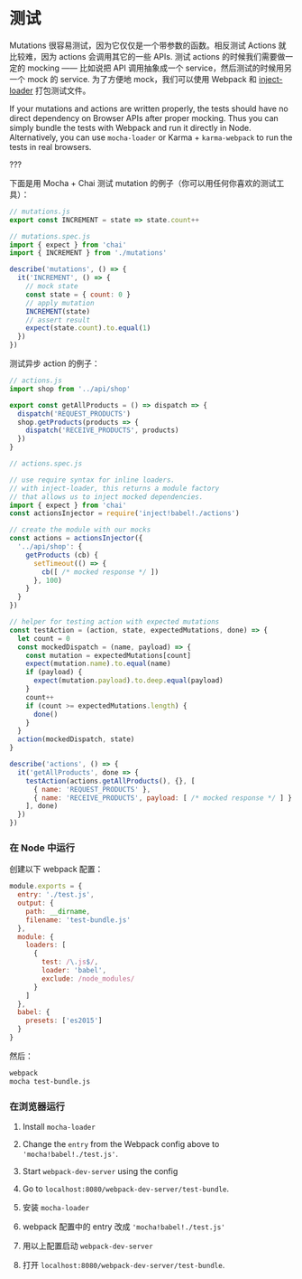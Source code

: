 # 测试

Mutations 很容易测试，因为它仅仅是一个带参数的函数。相反测试 Actions 就比较难，因为 actions 会调用其它的一些 APIs. 测试 actions 的时候我们需要做一定的 mocking —— 比如说把 API 调用抽象成一个 service，然后测试的时候用另一个 mock 的 service. 为了方便地 mock，我们可以使用 Webpack 和 [inject-loader](https://github.com/plasticine/inject-loader) 打包测试文件。

If your mutations and actions are written properly, the tests should have no direct dependency on Browser APIs after proper mocking. Thus you can simply bundle the tests with Webpack and run it directly in Node. Alternatively, you can use `mocha-loader` or Karma + `karma-webpack` to run the tests in real browsers.

???

下面是用 Mocha + Chai 测试 mutation 的例子（你可以用任何你喜欢的测试工具）：

``` js
// mutations.js
export const INCREMENT = state => state.count++
```

``` js
// mutations.spec.js
import { expect } from 'chai'
import { INCREMENT } from './mutations'

describe('mutations', () => {
  it('INCREMENT', () => {
    // mock state
    const state = { count: 0 }
    // apply mutation
    INCREMENT(state)
    // assert result
    expect(state.count).to.equal(1)
  })
})
```

测试异步 action 的例子：

``` js
// actions.js
import shop from '../api/shop'

export const getAllProducts = () => dispatch => {
  dispatch('REQUEST_PRODUCTS')
  shop.getProducts(products => {
    dispatch('RECEIVE_PRODUCTS', products)
  })
}
```

``` js
// actions.spec.js

// use require syntax for inline loaders.
// with inject-loader, this returns a module factory
// that allows us to inject mocked dependencies.
import { expect } from 'chai'
const actionsInjector = require('inject!babel!./actions')

// create the module with our mocks
const actions = actionsInjector({
  '../api/shop': {
    getProducts (cb) {
      setTimeout(() => {
        cb([ /* mocked response */ ])
      }, 100)
    }
  }
})

// helper for testing action with expected mutations
const testAction = (action, state, expectedMutations, done) => {
  let count = 0
  const mockedDispatch = (name, payload) => {
    const mutation = expectedMutations[count]
    expect(mutation.name).to.equal(name)
    if (payload) {
      expect(mutation.payload).to.deep.equal(payload)
    }
    count++
    if (count >= expectedMutations.length) {
      done()
    }
  }
  action(mockedDispatch, state)
}

describe('actions', () => {
  it('getAllProducts', done => {
    testAction(actions.getAllProducts(), {}, [
      { name: 'REQUEST_PRODUCTS' },
      { name: 'RECEIVE_PRODUCTS', payload: [ /* mocked response */ ] }
    ], done)
  })
})
```

### 在 Node 中运行

创建以下 webpack 配置：

``` js
module.exports = {
  entry: './test.js',
  output: {
    path: __dirname,
    filename: 'test-bundle.js'
  },
  module: {
    loaders: [
      {
        test: /\.js$/,
        loader: 'babel',
        exclude: /node_modules/
      }
    ]
  },
  babel: {
    presets: ['es2015']
  }
}
```

然后：

``` bash
webpack
mocha test-bundle.js
```

### 在浏览器运行

1. Install `mocha-loader`
2. Change the `entry` from the Webpack config above to `'mocha!babel!./test.js'`.
3. Start `webpack-dev-server` using the config
4. Go to `localhost:8080/webpack-dev-server/test-bundle`.

1. 安装 `mocha-loader`
2. webpack 配置中的 entry 改成 `'mocha!babel!./test.js'`
3. 用以上配置启动 `webpack-dev-server`
4. 打开 `localhost:8080/webpack-dev-server/test-bundle`.
